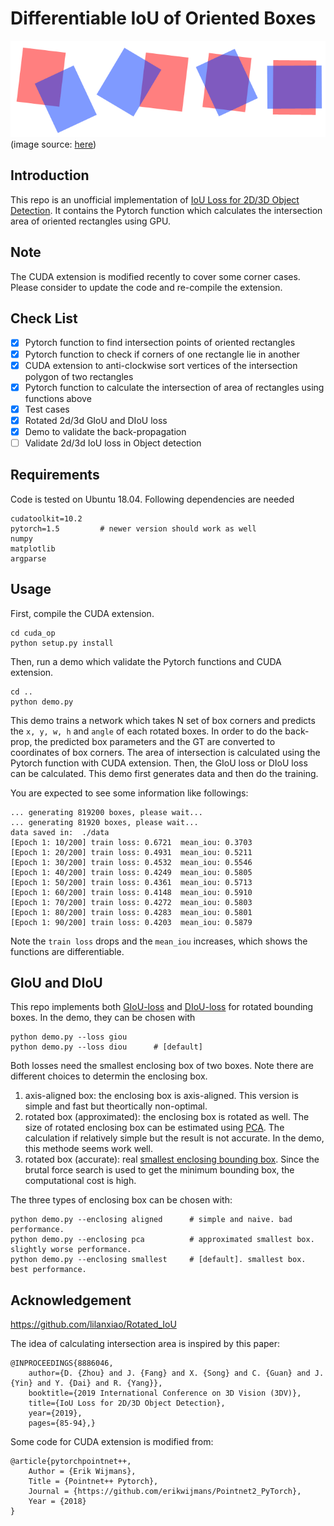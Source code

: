# Differentiable IoU of Oriented Boxes
![image](image/iou.png "possible shape of IoU")
(image source: [here](https://stackoverflow.com/questions/11670028/area-of-intersection-of-two-rotated-rectangles))
## Introduction
This repo is an unofficial implementation of [IoU Loss for 2D/3D Object Detection](https://arxiv.org/pdf/1908.03851.pdf). It contains the Pytorch function which calculates the intersection area of oriented rectangles using GPU.

## Note
The CUDA extension is modified recently to cover some corner cases. Please consider to update the code and re-compile the extension.

## Check List
- [x] Pytorch function to find intersection points of oriented rectangles
- [x] Pytorch function to check if corners of one rectangle lie in another 
- [x] CUDA extension to anti-clockwise sort vertices of the intersection polygon of two rectangles
- [x] Pytorch function to calculate the intersection of area of rectangles using functions above
- [x] Test cases
- [x] Rotated 2d/3d GIoU and DIoU loss
- [x] Demo to validate the back-propagation
- [ ] Validate 2d/3d IoU loss in Object detection

## Requirements
Code is tested on Ubuntu 18.04. Following dependencies are needed

    cudatoolkit=10.2
    pytorch=1.5         # newer version should work as well
    numpy
    matplotlib
    argparse

## Usage

First, compile the CUDA extension.

    cd cuda_op
    python setup.py install

Then, run a demo which validate the Pytorch functions and CUDA extension.

    cd ..
    python demo.py

This demo trains a network which takes N set of box corners and predicts the `x, y, w, h` and `angle` of each rotated boxes. In order to do the back-prop, the predicted box parameters and the GT are converted to coordinates of box corners. The area of intersection is calculated using the Pytorch function with CUDA extension. Then, the GIoU loss or DIoU loss can be calculated. This demo first generates data and then do the training.

You are expected to see some information like followings:

    ... generating 819200 boxes, please wait...
    ... generating 81920 boxes, please wait...
    data saved in:  ./data
    [Epoch 1: 10/200] train loss: 0.6721  mean_iou: 0.3703
    [Epoch 1: 20/200] train loss: 0.4931  mean_iou: 0.5211
    [Epoch 1: 30/200] train loss: 0.4532  mean_iou: 0.5546
    [Epoch 1: 40/200] train loss: 0.4249  mean_iou: 0.5805
    [Epoch 1: 50/200] train loss: 0.4361  mean_iou: 0.5713
    [Epoch 1: 60/200] train loss: 0.4148  mean_iou: 0.5910
    [Epoch 1: 70/200] train loss: 0.4272  mean_iou: 0.5803
    [Epoch 1: 80/200] train loss: 0.4283  mean_iou: 0.5801
    [Epoch 1: 90/200] train loss: 0.4203  mean_iou: 0.5879

Note the `train loss` drops and the `mean_iou` increases, which shows the functions are differentiable.

## GIoU and DIoU
This repo implements both [GIoU-loss](https://giou.stanford.edu/GIoU.pdf) and [DIoU-loss](https://arxiv.org/abs/1911.08287) for rotated bounding boxes. In the demo, they can be chosen with 

    python demo.py --loss giou      
    python demo.py --loss diou      # [default]

Both losses need the smallest enclosing box of two boxes. Note there are different choices to determin the enclosing box. 

1. axis-aligned box: the enclosing box is axis-aligned. This version is simple and fast but theortically non-optimal.
2. rotated box (approximated): the enclosing box is rotated as well. The size of rotated enclosing box can be estimated using [PCA](https://en.wikipedia.org/wiki/Principal_component_analysis). The calculation if relatively simple but the result is not accurate. In the demo, this methode seems work well.
3. rotated box (accurate): real [smallest enclosing bounding box](https://en.wikipedia.org/wiki/Minimum_bounding_box). Since the brutal force search is used to get the minimum bounding box, the computational cost is high.

The three types of enclosing box can be chosen with:

    python demo.py --enclosing aligned      # simple and naive. bad performance.
    python demo.py --enclosing pca          # approximated smallest box. slightly worse performance.
    python demo.py --enclosing smallest     # [default]. smallest box. best performance.

## Acknowledgement
https://github.com/lilanxiao/Rotated_IoU

The idea of calculating intersection area is inspired by this paper:

    @INPROCEEDINGS{8886046,
        author={D. {Zhou} and J. {Fang} and X. {Song} and C. {Guan} and J. {Yin} and Y. {Dai} and R. {Yang}},
        booktitle={2019 International Conference on 3D Vision (3DV)}, 
        title={IoU Loss for 2D/3D Object Detection}, 
        year={2019},
        pages={85-94},}

Some code for CUDA extension is modified from:

    @article{pytorchpointnet++,
        Author = {Erik Wijmans},
        Title = {Pointnet++ Pytorch},
        Journal = {https://github.com/erikwijmans/Pointnet2_PyTorch},
        Year = {2018}
    }


